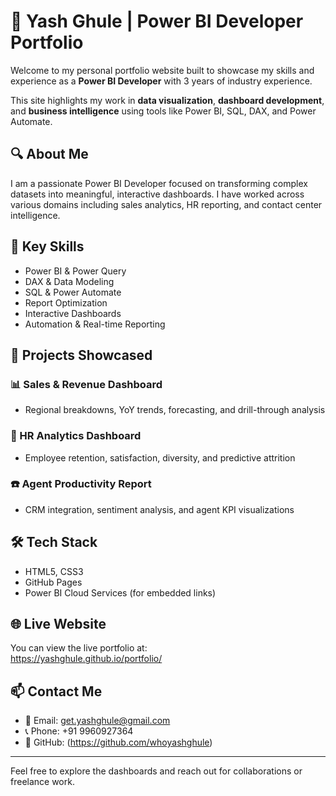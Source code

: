 # 💼 Yash Ghule | Power BI Developer Portfolio

Welcome to my personal portfolio website built to showcase my skills and experience as a **Power BI Developer** with 3 years of industry experience.

This site highlights my work in **data visualization**, **dashboard development**, and **business intelligence** using tools like Power BI, SQL, DAX, and Power Automate.

## 🔍 About Me

I am a passionate Power BI Developer focused on transforming complex datasets into meaningful, interactive dashboards. I have worked across various domains including sales analytics, HR reporting, and contact center intelligence.

## 🎯 Key Skills

- Power BI & Power Query
- DAX & Data Modeling
- SQL & Power Automate
- Report Optimization
- Interactive Dashboards
- Automation & Real-time Reporting

## 🚀 Projects Showcased

### 📊 Sales & Revenue Dashboard
- Regional breakdowns, YoY trends, forecasting, and drill-through analysis

### 👥 HR Analytics Dashboard
- Employee retention, satisfaction, diversity, and predictive attrition

### ☎️ Agent Productivity Report
- CRM integration, sentiment analysis, and agent KPI visualizations

## 🛠️ Tech Stack

- HTML5, CSS3
- GitHub Pages
- Power BI Cloud Services (for embedded links)

## 🌐 Live Website

You can view the live portfolio at:  
https://yashghule.github.io/portfolio/


## 📫 Contact Me

- 📧 Email: get.yashghule@gmail.com  
- 📞 Phone: +91 9960927364  
- 🔗 GitHub: (https://github.com/whoyashghule)

---

Feel free to explore the dashboards and reach out for collaborations or freelance work.
